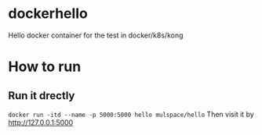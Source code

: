 # dockerhello
Hello docker container for the test in docker/k8s/kong

# How to run
## Run it drectly
```docker run -itd --name -p 5000:5000 hello mulspace/hello```
Then visit it by http://127.0.0.1:5000


